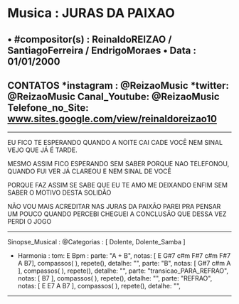 # Musica : JURAS DA PAIXAO
• #compositor(s) : ReinaldoREIZAO / SantiagoFerreira / EndrigoMoraes
• Data : 01/01/2000
---
CONTATOS
*instagram : @ReizaoMusic   *twitter: @ReizaoMusic
Canal_Youtube: @ReizaoMusic
Telefone_no_Site: www.sites.google.com/view/reinaldoreizao10
---
------------------------------------

EU FICO TE ESPERANDO QUANDO A NOITE CAI
CADE VOCÊ NEM SINAL
VEJO QUE JÁ É TARDE.

MESMO ASSIM FICO ESPERANDO SEM SABER PORQUE
NAO TELEFONOU, QUANDO FUI VER JÁ CLAREOU E NEM SINAL DE VOCÊ

PORQUE FAZ ASSIM SE SABE QUE EU TE AMO
ME DEIXANDO ENFIM SEM SABER O MOTIVO DESTA SOLIDÃO

NÃO VOU MAIS ACREDITAR NAS JURAS DA PAIXÃO
PAREI PRA PENSAR UM POUCO
QUANDO PERCEBI CHEGUEI A CONCLUSÃO
QUE DESSA VEZ PERDI O JOGO

-------------------------------------

Sinopse_Musical :
@Categorias : [ Dolente, Dolente_Samba ]

* Harmonia :
tom: E
Bpm :
parte: "A + B", notas: [ E G#7 c#m F#7 c#m F#7 A  B7], compassos( ),  repete(), detalhe: "",
parte: "B", notas: [ G#7 c#m A ], compassos( ),   repete(), detalhe: "",
parte: "transicao_PARA_REFRAO", notas: [ B7 ], compassos( ),   repete(), detalhe: "",
parte: "REFRAO", notas: [ E E7 A B7 ], compassos( ),   repete(), detalhe: "",

------------------------------------